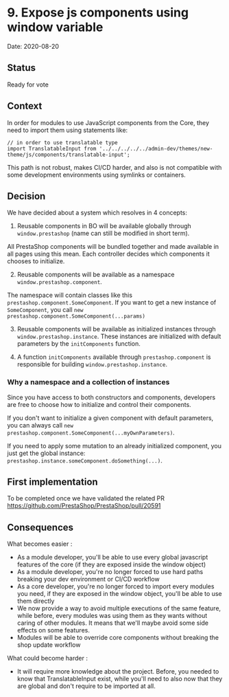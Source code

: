 # 9. Expose js components using window variable

Date: 2020-08-20

## Status

Ready for vote

## Context

In order for modules to use JavaScript components from the Core, they need to import them using statements like:

```
// in order to use translatable type
import TranslatableInput from '../../../../../admin-dev/themes/new-theme/js/components/translatable-input';
```

This path is not robust, makes CI/CD harder, and also is not compatible with some development environments using symlinks or containers.

## Decision

We have decided about a system which resolves in 4 concepts:

1. Reusable components in BO will be available globally through `window.prestashop` (name can still be modified in short term).

All PrestaShop components will be bundled together and made available in all pages using this mean. Each controller decides which components it chooses to initialize.

2. Reusable components will be available as a namespace `window.prestashop.component`.

The namespace will contain classes like this `prestashop.component.SomeComponent`. If you want to get a new instance of `SomeComponent`, you call `new prestashop.component.SomeComponent(...params)`

3. Reusable components will be available as initialized instances through `window.prestashop.instance`. These instances are initialized with default parameters by the `initComponents` function.

4. A function `initComponents` available through `prestashop.component` is responsible for building `window.prestashop.instance`.

### Why a namespace and a collection of instances

Since you have access to both constructors and components, developers are free to choose how to initialize and control their components.

If you don't want to initialize a given component with default parameters, you can always call `new prestashop.component.SomeComponent(...myOwnParameters)`.

If you need to apply some mutation to an already initialized component, you just get the global instance: `prestashop.instance.someComponent.doSomething(...)`.


## First implementation

To be completed once we have validated the related PR https://github.com/PrestaShop/PrestaShop/pull/20591

## Consequences

What becomes easier :

- As a module developer, you'll be able to use every global javascript features of the core (if they are exposed inside the window object)
- As a module developer, you're no longer forced to use hard paths breaking your dev environment or CI/CD workflow
- As a core developer, you're no longer forced to import every modules you need, if they are exposed in the window object, you'll be able to use them directly
- We now provide a way to avoid multiple executions of the same feature, while before, every modules was using them as they wants without caring of other modules. It means that we'll maybe avoid some side effects on some features.
- Modules will be able to override core components without breaking the shop update workflow

What could become harder :

- It will require more knowledge about the project. Before, you needed to know that TranslatableInput exist, while you'll need to also now that they are global and don't require to be imported at all.
